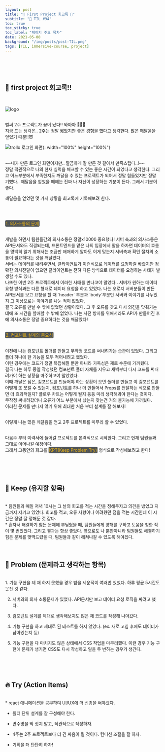 ```yaml
---
layout: post
title: "🎉 First Project 회고록 🎉"
subtitle: "📅 TIL #94"
toc: true
toc_sticky: true
toc_label: "페이지 주요 목차"
date: 2021-05-08
background: "/img/posts/post-TIL.png"
tags: [TIL, immersive-course, project]
---
```


<br/>
<br/>
<br/>

## 🎉 first project 회고록!!

<br/>

![logo](https://user-images.githubusercontent.com/75570915/117547017-42477a00-b068-11eb-86e8-a026d42a709a.png)

<br/>
벌써 2주 프로젝트가 끝이 났다!! 와아아 👏👏👏

<br/>
지금 드는 생각은.. 2주는 정말 짧았지만 좋은 경험을 했다고 생각한다. 많은 깨달음을 얻었기 때문!!😈

<br/>

![trollo 로그인 화면](https://user-images.githubusercontent.com/75570915/117547558-27c2d000-b06b-11eb-8b31-ef08e2146981.png){: width="100%" height="100%"}

<br/>
~~내가 만든 로그인 화면이지만.. 깔끔하게 잘 만든 것 같아서 만족스럽다..!~~

<br/>
정말 객관적으로 나의 현재 실력을 체크할 수 있는 좋은 시간이 되었다고 생각한다. 그리고 어느부분에서 부족한지도 깨달을 수 있는 프로젝트가 되어서 정말 힘들었지만 정말 기뻤다.. 깨달음을 얻었을 때에는 진짜 나 자신이 성장하는 기분이 든다. 그래서 기분이 좋다.

깨달음을 얻었던 몇 가지 상황을 회고록에 기록해보려 한다.

<br/>
<br/>

<span style ="background-color:#4e5357; color:#f2b810; border-radius:4px; padding:2px">1. 의사소통의 문제</span>

<br/>
개발을 하면서 팀원들간의 의사소통은 정말x10000 중요했다! 서버 측과의 의사소통은 API문서와도 직결되는데, 프론트엔드를 맡은 나의 입장에서 말을 하자면 데이터의 흐름을 명백히 알기 위해서는 조금만 애매하게 알아도 이게 맞는지 서버측과 확인 절차의 소통이 필요하다는 것을 깨달았다.

<br/>
서버는 데이터를 내려주면서, 클라이언트가 이런식으로 데이터를 요청하길 바랐지만 정확한 의사전달이 없으면 클라이언트는 전혀 다른 방식으로 데이터를 요청하는 사태가 발생할 수도 있다.

<br/>
나또한 이번 2주 프로젝트에서 이러한 사태를 만나고야 말았다.. 서버가 원하는 데이터 요청 방식과는 다른 형태로 데이터 요청을 하고 있었다. 나는 오로지 서버분들이 만든 API문서를 보고 요청을 할 때 `header` 부분과 `body`부분만 서버와 이야기를 나누었지 그 이상으로는 이야기를 나눈 적이 없었다.

<br/>
결국 오류를 만날 수 밖에 없었던 상황이였다. 그 후 오류를 찾고 다시 의견을 맞춰가는데에 또 시간을 할애할 수 밖에 없었다. 나는 사전 방지를 위해서라도 API가 만들어진 후에 의사소통은 정말 중요하다는 것을 깨달았다!

<br/>
<br/>

<span style ="background-color:#4e5357; color:#f2b810; border-radius:4px; padding:2px">2. 컴포넌트 설계의 중요성</span>

<br/>
이전에 나는 컴포넌트 폴더를 만들고 무작정 코드를 써내려가는 습관이 있었다. 그리고 폴더 하나에 한 기능을 모두 적어내려고 했었다.

<br/>
이런 경우에는 코드가 정말 복잡해질 뿐만 아니라 가독성은 제로 수준에 가까웠다.

<br/>
결국 나는 하루 종일 작성했던 컴포넌트 폴더 자체를 지우고 새벽부터 다시 코드를 써내려가야 하는 상황을 마주하고야 말았었다.

<br/>
이때 깨달은 점은, 컴포넌트를 만들어야 하는 상황이 오면 폴더를 만들고 이 컴포넌트를 어떻게 또 쪼갤 수 있는지, 컴포넌트를 하나 더 만들어서 Props를 전달하는 식으로 만들면 더 효과적일지? 플로우 차트는 어떻게 될지 등등 미리 생각해봐야 한다는 것이다.

<br/>
무작정 써내려갔더니 오류가 어느 부분에서 났는지 찾는건 거의 불가능에 가까웠다.

<br/>
이러한 문제를 만나지 않기 위해 최대한 처음 부터 설계를 잘 해보자!

<br/>
<br/>

이렇게 나는 많은 깨달음을 얻고 2주 프로젝트를 마무리 할 수 있었다.

<br/>
다음주 부터 이력서에 들어갈 프로젝트를 본격적으로 시작한다. 그리고 현재 팀원들과 그대로 이어나갈 예정이다.

<br/>
그래서 그동안의 회고를 <span style ="background-color:#4e5357; color:#f2b810; border-radius:4px; padding:2px">KPT(Keep Problem Try)</span> 형식으로 작성해보려고 한다!

<br/>
<br/>
<br/>
<br/>
<br/>

## 📌 Keep (유지할 항목)

<br/>
* 팀원들과 매일 저녁 10시는 그 날의 회고를 적는 시간을 정해두자고 의견을 냈었고 지금까지 지키고 있었다. 회고를 적고, 오류 사항이나 어려웠던 점을 적는 시간인데 이 시간은 정말 잘 정해둔 것 같다.

<br/>
* 혼자서 해결하기 힘든 문제에 부딪혔을 때, 팀원들에게 양해를 구하고 도움을 청한 적이 몇 번있었다. 그리고 결과는 항상 좋았다. 앞으로도 나 뿐만아니라 팀원들도 해결하기 힘든 문제를 맞딱드렸을 때, 팀원들과 같이 헤쳐나갈 수 있도록 해야겠다.

<br/>
<br/>
<br/>

## 🤔 Problem (문제라고 생각하는 항목)

<br/>
1. 기능 구현을 제 때 하지 못했을 경우 밤을 세운적이 여러번 있었다. 하루 평균 5시간도 못잔 것 같다.

2. 서버와의 의사 소통문제가 있었다. API문서만 보고 데이터 요청 로직을 짜려고 했다.

3. 컴포넌트 설계를 제대로 생각해보지도 않은 채 코드를 작성해 나아갔다.

4. 기능 구현을 하고 제대로 된 테스트를 하지 않았다. (ex. 새로 고침 후에도 데이터가 남아있는지 등)

5. 기능 구현을 다 마치지도 않은 상태에서 CSS 작업을 마무리했다. 이런 경우 기능 구현에 문제가 생기면 CSS도 다시 작성하고 일을 두 번하는 경우가 생긴다.

<br/>
<br/>
<br/>

## 🔥 Try (Action Items)

<br/>
* react 애니메이션을 공부하여 UI/UX에 더 신경을 써야겠다.

- 폴더 단위 설계를 잘 구성해야 한다.

- 변수명을 막 짓지 말고, 직관적으로 작성하자.

- 4주는 2주 프로젝트보다 더 긴 싸움이 될 것이다. 컨디션 조절을 잘 하자.

- 기획을 더 탄탄히 하자!

<br/>
<br/>
<br/>
